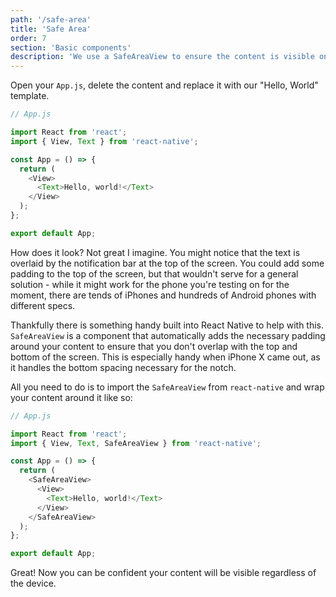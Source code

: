 ```yaml
---
path: '/safe-area'
title: 'Safe Area'
order: 7
section: 'Basic components'
description: 'We use a SafeAreaView to ensure the content is visible on all devices'
---
```


Open your `App.js`, delete the content and replace it with our "Hello, World" template.

```js
// App.js

import React from 'react';
import { View, Text } from 'react-native';

const App = () => {
  return (
    <View>
      <Text>Hello, world!</Text>
    </View>
  );
};

export default App;
```

How does it look? Not great I imagine. You might notice that the text is overlaid by the notification bar at the top of the screen. You could add some padding to the top of the screen, but that wouldn't serve for a general solution - while it might work for the phone you're testing on for the moment, there are tends of iPhones and hundreds of Android phones with different specs.

Thankfully there is something handy built into React Native to help with this. `SafeAreaView` is a component that automatically adds the necessary padding around your content to ensure that you don't overlap with the top and bottom of the screen. This is especially handy when iPhone X came out, as it handles the bottom spacing necessary for the notch.

All you need to do is to import the `SafeAreaView` from `react-native` and wrap your content around it like so:

```js
// App.js

import React from 'react';
import { View, Text, SafeAreaView } from 'react-native';

const App = () => {
  return (
    <SafeAreaView>
      <View>
        <Text>Hello, world!</Text>
      </View>
    </SafeAreaView>
  );
};

export default App;
```

Great! Now you can be confident your content will be visible regardless of the device.
